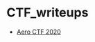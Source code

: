 # CTF_writeups

* [Aero CTF 2020](https://github.com/a5135324/CTF_writeups/tree/master/2020AeroCTF)
